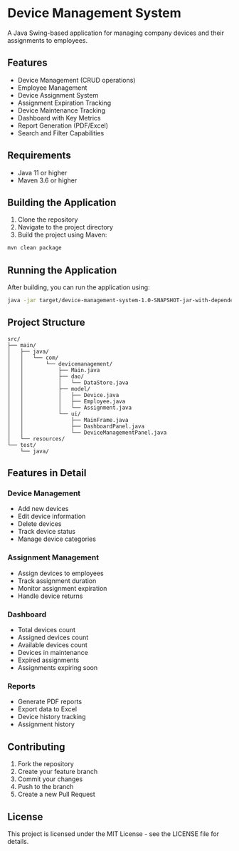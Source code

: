 # Device Management System

A Java Swing-based application for managing company devices and their assignments to employees.

## Features

- Device Management (CRUD operations)
- Employee Management
- Device Assignment System
- Assignment Expiration Tracking
- Device Maintenance Tracking
- Dashboard with Key Metrics
- Report Generation (PDF/Excel)
- Search and Filter Capabilities

## Requirements

- Java 11 or higher
- Maven 3.6 or higher

## Building the Application

1. Clone the repository
2. Navigate to the project directory
3. Build the project using Maven:
```bash
mvn clean package
```

## Running the Application

After building, you can run the application using:
```bash
java -jar target/device-management-system-1.0-SNAPSHOT-jar-with-dependencies.jar
```

## Project Structure

```
src/
├── main/
│   ├── java/
│   │   └── com/
│   │       └── devicemanagement/
│   │           ├── Main.java
│   │           ├── dao/
│   │           │   └── DataStore.java
│   │           ├── model/
│   │           │   ├── Device.java
│   │           │   ├── Employee.java
│   │           │   └── Assignment.java
│   │           └── ui/
│   │               ├── MainFrame.java
│   │               ├── DashboardPanel.java
│   │               └── DeviceManagementPanel.java
│   └── resources/
└── test/
    └── java/
```

## Features in Detail

### Device Management
- Add new devices
- Edit device information
- Delete devices
- Track device status
- Manage device categories

### Assignment Management
- Assign devices to employees
- Track assignment duration
- Monitor assignment expiration
- Handle device returns

### Dashboard
- Total devices count
- Assigned devices count
- Available devices count
- Devices in maintenance
- Expired assignments
- Assignments expiring soon

### Reports
- Generate PDF reports
- Export data to Excel
- Device history tracking
- Assignment history

## Contributing

1. Fork the repository
2. Create your feature branch
3. Commit your changes
4. Push to the branch
5. Create a new Pull Request

## License

This project is licensed under the MIT License - see the LICENSE file for details.
